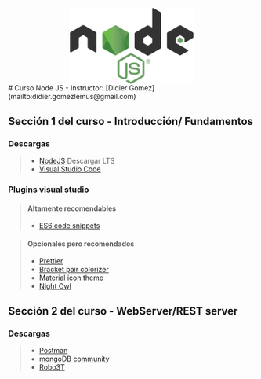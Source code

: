 <img src="/img/node.js_logo.svg" style="display: block;margin-left: auto;margin-right:auto;width: 50%;">
# Curso Node JS - Instructor: [Didier Gomez](mailto:didier.gomezlemus@gmail.com)



## Sección 1 del curso - Introducción/ Fundamentos

### Descargas
  > * [NodeJS](https://nodejs.org/es/download) Descargar LTS
  > * [Visual Studio Code](https://code.visualstudio.com/download)

### Plugins visual studio

  > #### Altamente recomendables
  > * [ES6 code snippets](https://marketplace.visualstudio.com/items?itemName=xabikos.JavaScriptSnippets)

  > #### Opcionales pero recomendados
  > * [Prettier](https://marketplace.visualstudio.com/items?itemName=esbenp.prettier-vscode)
  > * [Bracket pair colorizer](https://marketplace.visualstudio.com/items?itemName=CoenraadS.bracket-pair-colorizer-2)
  > * [Material icon theme](https://marketplace.visualstudio.com/items?itemName=PKief.material-icon-theme)
  > * [Night Owl](https://marketplace.visualstudio.com/items?itemName=sdras.night-owl)



## Sección 2 del curso - WebServer/REST server

### Descargas
  > * [Postman](https://www.postman.com/downloads)
  > * [mongoDB community](https://www.mongodb.com/download-center/community)
  > * [Robo3T](https://github.com/didier-gomez/didier-gomez.github.io/blob/master/robo3t-1.4.2-windows-x86_64-8650949.exe)
